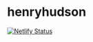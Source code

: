 # henryhudson

[![Netlify Status](https://api.netlify.com/api/v1/badges/bc206ed1-c651-4871-ac21-47406d3d8788/deploy-status)](https://app.netlify.com/sites/hellosimonhudson-henryhudson/deploys)